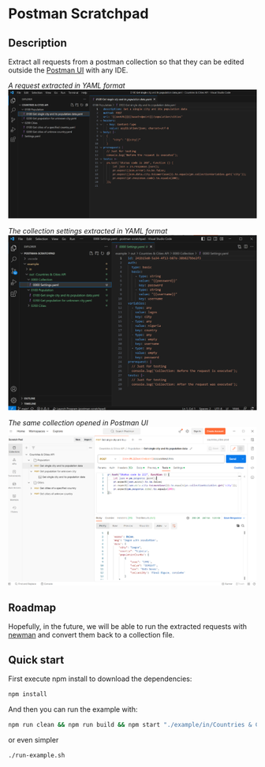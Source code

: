 # Postman Scratchpad

## Description

Extract all requests from a postman collection so that they can be edited outside the [Postman UI](https://www.postman.com/) with any IDE.

*A request extracted in YAML format*
![Example](./example/in/example.png)

*The collection settings extracted in YAML format*
![Example](./example/in/example3.png)

*The same collection opened in Postman UI*
![Example](./example/in/example2.png)

## Roadmap

Hopefully, in the future, we will be able to run the extracted requests with [newman](https://github.com/postmanlabs/newman) and convert them back to a collection file.

## Quick start

First execute npm install to download the dependencies:

```bash
npm install
```

And then you can run the example with:

```bash
npm run clean && npm run build && npm start "./example/in/Countries & Cities API.postman_collection.json" "./example/out/"
```

or even simpler
```bash
./run-example.sh
```